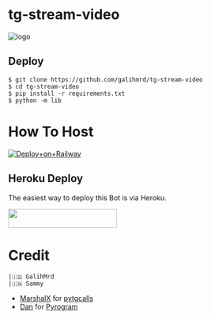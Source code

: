 # tg-stream-video

![logo](https://telegra.ph/file/824cba85b5b820fcd7dcd.jpg)
## Deploy
```
$ git clone https://github.com/galihmrd/tg-stream-video
$ cd tg-stream-video
$ pip install -r requirements.txt
$ python -m lib
```
# How To Host 
[![Deploy+on+Railway](https://railway.app/button.svg)](https://railway.app/new/template?template=https://github.com/galihmrd/tg-stream-video&envs=API_ID,API_HASH,BOT_TOKEN,SESSION_NAME,USERNAME_BOT)

## Heroku Deploy
The easiest way to deploy this Bot is via Heroku.

<p align="left"><a href="https://heroku.com/deploy?template=https://github.com/NOOB-EXOTIC21/tg-stream-video"> <img src="https://img.shields.io/badge/Deploy%20To%20Heroku-black?style=for-the-badge&logo=heroku" width="220" height="38.45"/></a></p>



# Credit
```
|🇮🇩 GalihMrd
|🇮🇳 Sammy
```
- [MarshalX](https://github.com/MarshalX) for [pytgcalls](https://github.com/MarshalX/tgcalls)
- [Dan](https://github.com/delivrance) for [Pyrogram](https://github.com/pyrogram/pyrogram)


